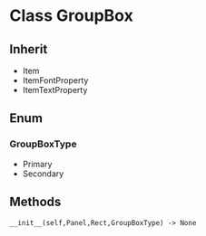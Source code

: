 # Class GroupBox

## Inherit

* Item
* ItemFontProperty
* ItemTextProperty

## Enum

### GroupBoxType

* Primary
* Secondary

## Methods
```
__init__(self,Panel,Rect,GroupBoxType) -> None
```
